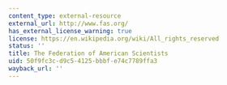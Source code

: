 ```yaml
---
content_type: external-resource
external_url: http://www.fas.org/
has_external_license_warning: true
license: https://en.wikipedia.org/wiki/All_rights_reserved
status: ''
title: The Federation of American Scientists
uid: 50f9fc3c-d9c5-4125-bbbf-e74c7789ffa3
wayback_url: ''
---
```

